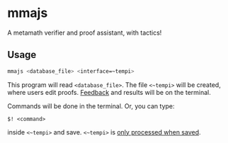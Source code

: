 # mmajs

A metamath verifier and proof assistant, with tactics!

## Usage

```bash
mmajs <database_file> <interface=~tempi>
```

This program will read `<database_file>`. The file `<~tempi>` will be created, where users edit proofs. [Feedback](https://crates.io/crates/indicatif) and results will be on the terminal.

Commands will be done in the terminal. Or, you can type:

```
$! <command>
```

inside `<~tempi>` and save. `<~tempi>` is [only processed when saved](https://docs.rs/notify/latest/notify/poll/struct.PollWatcher.html).
